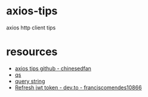 # axios-tips
axios http client tips

# resources
* [axios tips github - chinesedfan](https://github.com/chinesedfan/You-Dont-Know-Axios)
* [qs](https://www.npmjs.com/package/qs)
* [query string](https://www.npmjs.com/package/query-string)
* [Refresh jwt token - dev.to - franciscomendes10866 ](https://dev.to/franciscomendes10866/how-to-use-axios-interceptors-b7d)

